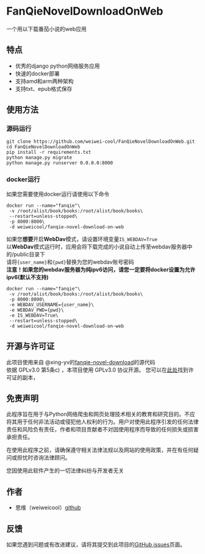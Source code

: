 # FanQieNovelDownloadOnWeb
一个用以下载番茄小说的web应用

## 特点

 - 优秀的django python网络服务应用
 - 快速的docker部署
 - 支持amd和arm两种架构
 - 支持txt、epub格式保存

## 使用方法
### 源码运行
```shell
git clone https://github.com/weiwei-cool/FanQieNovelDownloadOnWeb.git
cd FanQieNovelDownloadOnWeb
pip install -r requirements.txt
python manage.py migrate
python manage.py runserver 0.0.0.0:8000
```
### docker运行
如果您需要使用docker运行请使用以下命令
```shell
docker run --name="fanqie"\
 -v /root/alist/book/books:/root/alist/book/books\
 --restart=unless-stopped\
 -p 8000:8000\
 -d weiweicool/fanqie-novel-download-on-web
``` 

如果您**想要**开启**WebDav**模式，请设置环境变量`IS_WEBDAV=True`  
以**WebDav**模式运行时，应用会将下载完成的小说自动上传至webdav服务器中的/public目录下  
请将`{user_name}`和`{pwd}`替换为您的webdav账号密码  
**注意！如果您的webdav服务器为纯ipv6访问，请您一定要将docker设置为允许ipv6(默认不支持)**
```shell
docker run --name="fanqie"\
 -v /root/alist/book/books:/root/alist/book/books\
 -p 8000:8000\
 -e WEBDAV_USERNAME={user_name}\
 -e WEBDAV_PWD={pwd}\
 -e IS_WEBDAV=True\
 --restart=unless-stopped\
 -d weiweicool/fanqie-novel-download-on-web
```


## 开源与许可证
此项目使用来自 @xing-yv的[fanqie-novel-download](https://github.com/xing-yv/fanqie-novel-download)的源代码  
依据 GPLv3.0 第5条c) ，本项目使用 GPLv3.0 协议开源。
您可以在[此处](https://www.gnu.org/licenses/gpl-3.0.html)找到许可证的副本， 

## 免责声明
此程序旨在用于与Python网络爬虫和网页处理技术相关的教育和研究目的。不应将其用于任何非法活动或侵犯他人权利的行为。用户对使用此程序引发的任何法律责任和风险负有责任，作者和项目贡献者不对因使用程序而导致的任何损失或损害承担责任。

在使用此程序之前，请确保遵守相关法律法规以及网站的使用政策，并在有任何疑问或担忧时咨询法律顾问。

您因使用此软件产生的一切法律纠纷与开发者无关

## 作者
 
 - 思维（weiweicool）[github](https://github.com/weiwei-cool)

## 反馈

如果您遇到问题或有改进建议，请将其提交到此项目的[GitHub issues](https://github.com/weiwei-cool/FanQieNovelDownloadOnWeb/issues)页面。
